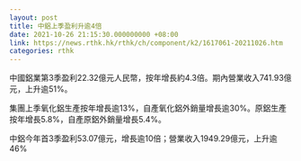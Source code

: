 ```yaml
---
layout: post
title: 中鋁上季盈利升逾4倍
date: 2021-10-26 21:15:30.000000000 +08:00
link: https://news.rthk.hk/rthk/ch/component/k2/1617061-20211026.htm
categories: rthk
---
```


中國鋁業第3季盈利22.32億元人民幣，按年增長約4.3倍。期內營業收入741.93億元，上升逾51%。

集團上季氧化鋁生產按年增長逾13%，自產氧化鋁外銷量增長逾30%。原鋁生產按年增長5.8%，自產原鋁外銷量增長5.4%。

中鋁今年首3季盈利53.07億元，增長逾10倍；營業收入1949.29億元，上升逾46%
